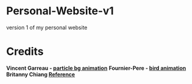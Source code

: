 # Personal-Website-v1
version 1 of my personal website 
# Credits
**Vincent Garreau - [particle bg animation](https://vincentgarreau.com/en)**
**Fournier-Pere - [bird animation](https://fournier-pere-fils.com/home)**
**Britanny Chiang [Reference](https://brittanychiang.com/)**
